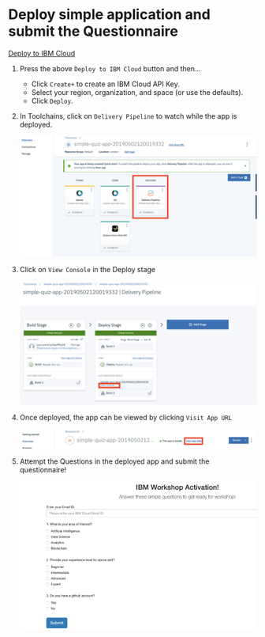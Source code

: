 # Deploy simple application and submit the Questionnaire

[Deploy to IBM Cloud](https://cloud.ibm.com/devops/setup/deploy?repository=https://github.com/ragdeshp/skill-app.git)

1. Press the above `Deploy to IBM Cloud` button and then...

   * Click `Create+` to create an IBM Cloud API Key.
   * Select your region, organization, and space (or use the defaults).
   * Click `Deploy`.

2. In Toolchains, click on `Delivery Pipeline` to watch while the app is deployed. 

   ![toolchain-pipeline](doc/images/tool.png)
   
3. Click on `View Console` in the Deploy stage
   
   ![toolchain-pipeline](doc/images/1.png)
   
4. Once deployed, the app can be viewed by clicking `Visit App URL`

   ![toolchain-pipeline](doc/images/2.png)

5. Attempt the Questions in the deployed app and submit the questionnaire!

   ![toolchain-pipeline](doc/images/4.png)
